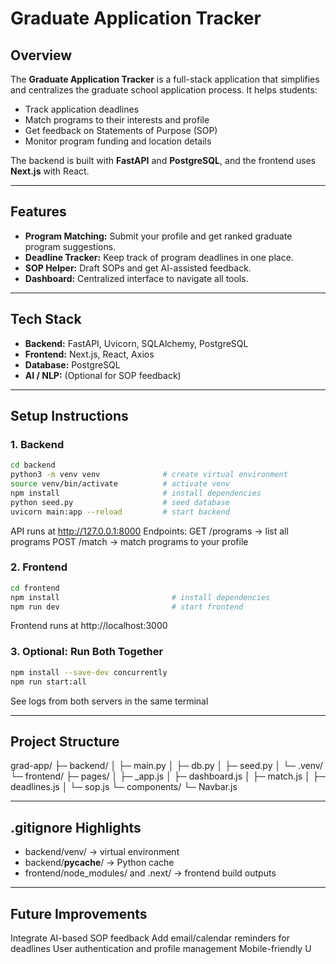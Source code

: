 # Graduate Application Tracker

## Overview

The **Graduate Application Tracker** is a full-stack application that simplifies and centralizes the graduate school application process. It helps students:

- Track application deadlines
- Match programs to their interests and profile
- Get feedback on Statements of Purpose (SOP)
- Monitor program funding and location details

The backend is built with **FastAPI** and **PostgreSQL**, and the frontend uses **Next.js** with React.

---

## Features

- **Program Matching:** Submit your profile and get ranked graduate program suggestions.  
- **Deadline Tracker:** Keep track of program deadlines in one place.  
- **SOP Helper:** Draft SOPs and get AI-assisted feedback.  
- **Dashboard:** Centralized interface to navigate all tools.  

---

## Tech Stack

- **Backend:** FastAPI, Uvicorn, SQLAlchemy, PostgreSQL  
- **Frontend:** Next.js, React, Axios  
- **Database:** PostgreSQL  
- **AI / NLP:** (Optional for SOP feedback)  

---

## Setup Instructions

### 1. Backend

```bash
cd backend
python3 -m venv venv              # create virtual environment
source venv/bin/activate          # activate venv
npm install                       # install dependencies  
python seed.py                    # seed database
uvicorn main:app --reload         # start backend
```
API runs at http://127.0.0.1:8000
Endpoints:
GET /programs → list all programs
POST /match → match programs to your profile

### 2. Frontend

```bash
cd frontend
npm install                         # install dependencies
npm run dev                         # start frontend
```
Frontend runs at http://localhost:3000


### 3. Optional: Run Both Together

```bash
npm install --save-dev concurrently
npm run start:all
```
See logs from both servers in the same terminal

---

## Project Structure

grad-app/
 ├─ backend/
 │   ├─ main.py
 │   ├─ db.py
 │   ├─ seed.py
 │   └─ .venv/
 └─ frontend/
     ├─ pages/
     │   ├─ _app.js
     │   ├─ dashboard.js
     │   ├─ match.js
     │   ├─ deadlines.js
     │   └─ sop.js
     └─ components/
         └─ Navbar.js

---

## .gitignore Highlights

-  backend/venv/ → virtual environment
-  backend/__pycache__/ → Python cache
-  frontend/node_modules/ and .next/ → frontend build outputs

---

## Future Improvements
Integrate AI-based SOP feedback
Add email/calendar reminders for deadlines
User authentication and profile management
Mobile-friendly U